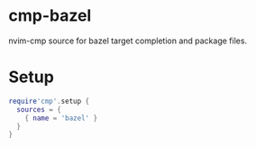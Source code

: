 # cmp-bazel

nvim-cmp source for bazel target completion and package files.

# Setup

```lua
require'cmp'.setup {
  sources = {
    { name = 'bazel' }
  }
}
```


